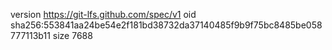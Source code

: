 version https://git-lfs.github.com/spec/v1
oid sha256:553841aa24be54e2f181bd38732da37140485f9b9f75bc8485be058777113b11
size 7688
